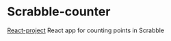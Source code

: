 # Scrabble-counter
<a href="https://k0m11.github.io/Scrabble-counter/" target="_blank">React-project</a>
React app for counting points in Scrabble
